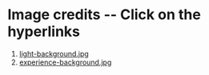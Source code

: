 # Image credits -- Click on the hyperlinks

1. [light-background.jpg](https://unsplash.com/photos/blue-and-pink-light-illustration-LeG68PrXA6Y)
2. [experience-background.jpg](https://unsplash.com/photos/purple-and-pink-color-illustration-UbLO7Oikciw)
